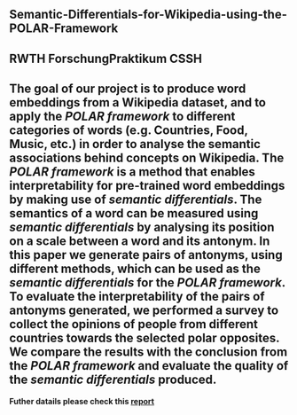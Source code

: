 ## Semantic-Differentials-for-Wikipedia-using-the-POLAR-Framework
**RWTH ForschungPraktikum CSSH**
----
The goal of our project is to produce word embeddings from a Wikipedia dataset, and to apply the *POLAR framework* to different categories of words (e.g. Countries, Food, Music, etc.) in order to analyse the semantic associations behind concepts on Wikipedia.
The *POLAR framework* is a method that enables interpretability for pre-trained word embeddings by making use of *semantic differentials*.
The semantics of a word can be measured using *semantic differentials* by analysing its position on a scale between a word and its antonym.
In this paper we generate pairs of antonyms, using different methods, which can be used as the *semantic differentials* for the *POLAR framework*.
To evaluate the interpretability of the pairs of antonyms generated, we performed a survey to collect the opinions of people from different countries towards the selected polar opposites.
We compare the results with the conclusion from the *POLAR framework* and evaluate the quality of the *semantic differentials* produced.
----
**Futher datails please check this [report](https://github.com/ichbinhandsome/Semantic-Differentials-for-Wikipedia-using-the-POLAR-Framework/blob/master/SemanticDifferentialsforWikipediausingthePOLARFramework.pdf)**
